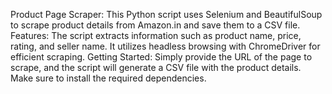 Product Page Scraper: This Python script uses Selenium and BeautifulSoup to scrape product details from Amazon.in and save them to a CSV file.
Features: The script extracts information such as product name, price, rating, and seller name. It utilizes headless browsing with ChromeDriver for efficient scraping.
Getting Started: Simply provide the URL of the page to scrape, and the script will generate a CSV file with the product details. Make sure to install the required dependencies.
